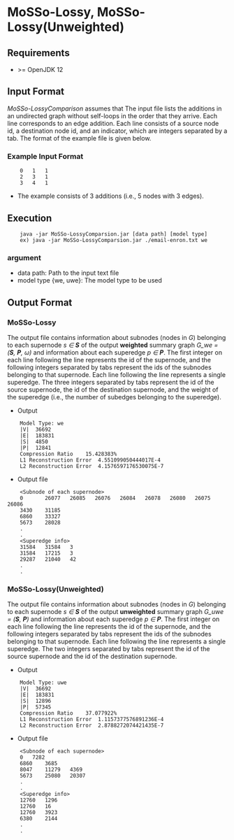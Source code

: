 # MoSSo-Lossy, MoSSo-Lossy(Unweighted)

## Requirements

* \>= OpenJDK 12

## Input Format

*MoSSo-LossyComparison* assumes that The input file lists the additions in an undirected graph without self-loops in
the order that they arrive. Each line corresponds to an edge addition. Each
line consists of a source node id, a destination node id, and an indicator, which are integers separated by a tab. 
The format of the example file is given below.

### Example Input Format
```
    0   1   1
    2   3   1
    3   4   1
```
- The example consists of 3 additions (i.e., 5 nodes with 3 edges).

## Execution

```
    java -jar MoSSo-LossyComparsion.jar [data path] [model type]
    ex) java -jar MoSSo-LossyComparsion.jar ./email-enron.txt we  
```

### argument
- data path: Path to the input text file
- model type {we, uwe}: The model type to be used

## Output Format

### MoSSo-Lossy

The output file contains information about subnodes (nodes in *G*) belonging to each
supernode *s ∈ **S*** of the output **weighted** summary graph *G_we = (**S**, **P**, ω)* and information about each
superedge *p ∈ **P***. The first integer on each line following the line <Subnode of each
supernode> represents the id of the supernode, and the following integers separated by
tabs represent the ids of the subnodes belonging to that supernode.
Each line following  the line <Superedge
info> represents a single superedge. The three integers separated
by tabs represent the id of the source supernode, the id of the destination supernode, and
the weight of the superedge (i.e., the number of subedges belonging to the superedge).

* Output
```
    Model Type: we
    |V|	 36692
    |E|	 183831
    |S|	 4850
    |P|	 12841
    Compression Ratio	 15.428383%
    L1 Reconstruction Error	 4.551099050444017E-4
    L2 Reconstruction Error	 4.1576597176530075E-7
```


* Output file
```
    <Subnode of each supernode>
    0       26077   26085   26076   26084   26078   26080   26075   26086
    3430    31185
    6860    33327
    5673    28028
    .
    .
    <Superedge info>
    31584   31584   3
    31584   17215   3
    29287   21040   42
    .
    .
```


### MoSSo-Lossy(Unweighted)

The output file contains information about subnodes (nodes in *G*) belonging to each
supernode *s ∈ **S*** of the output **unweighted** summary graph *G_uwe = (**S**, **P**)* and information about each
superedge *p ∈ **P***. The first integer on each line following the line <Subnode of each
supernode> represents the id of the supernode, and the following integers separated by
tabs represent the ids of the subnodes belonging to that supernode.
Each line following  the line <Superedge
info> represents a single superedge. The two integers separated
by tabs represent the id of the source supernode and the id of the destination supernode.

* Output
```
    Model Type: uwe
    |V|	 36692
    |E|	 183831
    |S|	 12896
    |P|	 57345
    Compression Ratio	 37.077922%
    L1 Reconstruction Error	 1.1157377576891236E-4
    L2 Reconstruction Error	 2.8788272074421435E-7
```


* Output file
```
    <Subnode of each supernode>
    0   7282
    6860    3685
    8047    11279   4369
    5673    25080   20307
    .
    .
    <Superedge info>
    12760   1296
    12760   16
    12760   3923
    6380    2144
    .
    .
```




